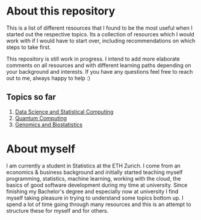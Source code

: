 # About this repository
This is a list of different resources that I found to be the most useful when I started out the respective topics. Its a collection of resources which I would work with if I would have to start over, including recommendations on which steps to take first.

This repository is still work in progress. I intend to add more elaborate comments on all resources and with different learning paths depending on your background and interests. If you have any questions feel free to reach out to me, always happy to help :)

## Topics so far
1. [Data Science and Statistical Computing](Resources/Data_Science_And_Statistics.md)
2. [Quantum Computing](Resources/Quantum_Computing.md)
3. [Genomics and Biostatistics](Resources/Genomics_and_Biostatistics.md)


# About myself
I am currently a student in Statistics at the ETH Zurich. I come from an economics & business background and initially started teaching myself programming, statistics, machine learning, working with the cloud, the basics of good software development during my time at university. Since finishing my Bachelor's degree and especially now at university I find myself taking pleasure in trying to understand some topics bottom up. I spend a lot of time going through many resources and this is an attempt to structure these for myself and for others.
